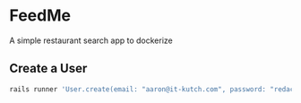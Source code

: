 # FeedMe
A simple restaurant search app to dockerize

## Create a User

```ruby
rails runner 'User.create(email: "aaron@it-kutch.com", password: "redacted")'
```

